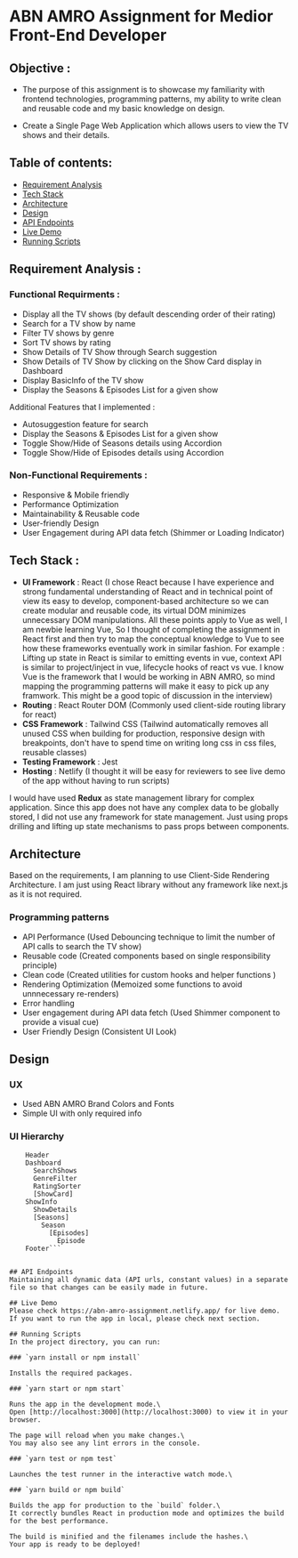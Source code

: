 # ABN AMRO Assignment for Medior Front-End Developer 

## Objective : 
  - The purpose of this assignment is to showcase my familiarity with frontend technologies, programming patterns, my ability to write clean and reusable code and my basic knowledge on design. 

  - Create a Single Page Web Application which allows users to view the TV shows and their details.

## Table of contents:
- [Requirement Analysis](#requirement-analysis)
- [Tech Stack](#tech-stack)
- [Architecture](#architecture)
- [Design](#design)
- [API Endpoints](#api-endpoints)
- [Live Demo](#live-demo)
- [Running Scripts](#running-scripts)

## Requirement Analysis : 
### Functional Requirments : 
- Display all the TV shows (by default descending order of their rating)
- Search for a TV show by name
- Filter TV shows by genre 
- Sort TV shows by rating 
- Show Details of TV Show through Search suggestion
- Show Details of TV Show by clicking on the Show Card display in Dashboard
- Display BasicInfo of the TV show 
- Display the Seasons & Episodes List for a given show

Additional Features that I implemented : 
- Autosuggestion feature for search 
- Display the Seasons & Episodes List for a given show
- Toggle Show/Hide of Seasons details using Accordion 
- Toggle Show/Hide of Episodes details using Accordion 
### Non-Functional Requirements : 
- Responsive & Mobile friendly 
- Performance Optimization
- Maintainability & Reusable code 
- User-friendly Design 
- User Engagement during API data fetch (Shimmer or Loading Indicator)

## Tech Stack :
- **UI Framework** : React (I chose React because I have experience and strong fundamental understanding of React and in technical point of view its easy to develop, component-based architecture so we can create modular and reusable code, its virtual DOM minimizes unnecessary DOM manipulations. All these points apply to Vue as well, I am newbie learning Vue, So I thought of completing the assignment in React first and then try to map the conceptual knowledge to Vue to see how these frameworks eventually work in similar fashion. For example : Lifting up state in React is similar to emitting events in vue, context API is similar to project/inject in vue, lifecycle hooks of react vs vue. I know Vue is the framework that I would be working in ABN AMRO, so mind mapping the programming patterns will make it easy to pick up any framwork. This might be a good topic of discussion in the interview)
- **Routing** : React Router DOM (Commonly used client-side routing library for react)
- **CSS Framework** : Tailwind CSS (Tailwind automatically removes all unused CSS when building for production, responsive design with breakpoints, don't have to spend time on writing long css in css files, reusable classes)
- **Testing Framework** : Jest 
- **Hosting** : Netlify (I thought it will be easy for reviewers to see live demo of the app without having to run scripts)

I would have used **Redux** as state management library for complex application. Since this app does not have any complex data to be globally stored, I did not use any framework for state management. Just using props drilling and lifting up state mechanisms to pass props between components.

## Architecture  
Based on the requirements, I am planning to use Client-Side Rendering Architecture. I am just using React library without any framework like next.js as it is not required.

### Programming patterns
- API Performance (Used Debouncing technique to limit the number of API calls to search the TV show)
- Reusable code (Created components based on single responsibility principle)
- Clean code (Created utilities for custom hooks and helper functions )
- Rendering Optimization (Memoized some functions to avoid unnnecessary re-renders)
- Error handling 
- User engagement during API data fetch (Used Shimmer component to provide a visual cue)
- User Friendly Design (Consistent UI Look)

## Design
### UX
- Used ABN AMRO Brand Colors and Fonts
- Simple UI with only required info 

### UI Hierarchy
  
  ```App
      Header 
      Dashboard
        SearchShows 
        GenreFilter
        RatingSorter
        [ShowCard]
      ShowInfo 
        ShowDetails
        [Seasons]
          Season
            [Episodes]
              Episode
      Footer```
      

## API Endpoints 
Maintaining all dynamic data (API urls, constant values) in a separate file so that changes can be easily made in future.

## Live Demo
Please check https://abn-amro-assignment.netlify.app/ for live demo.
If you want to run the app in local, please check next section.

## Running Scripts
In the project directory, you can run:

### `yarn install or npm install`

Installs the required packages.

### `yarn start or npm start`

Runs the app in the development mode.\
Open [http://localhost:3000](http://localhost:3000) to view it in your browser.

The page will reload when you make changes.\
You may also see any lint errors in the console.

### `yarn test or npm test`

Launches the test runner in the interactive watch mode.\

### `yarn build or npm build`

Builds the app for production to the `build` folder.\
It correctly bundles React in production mode and optimizes the build for the best performance.

The build is minified and the filenames include the hashes.\
Your app is ready to be deployed!

